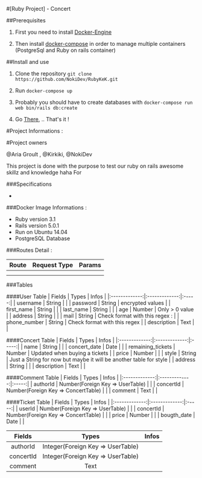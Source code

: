 #[Ruby Project] - Concert 

##Prerequisites

1. First you need to install [Docker-Engine](https://docs.docker.com/engine/installation/)

2. Then install [docker-compose](https://docs.docker.com/compose/install/) in order to manage multiple containers (PostgreSql and Ruby on rails container)

##Install and use

1. Clone the repository
`git clone https://github.com/NokiDev/RubyKeK.git`

2. Run `docker-compose up`

3. Probably you should have to create databases with `docker-compose run web bin/rails db:create`

4. Go [There](http://localhost:3000/), .. That's it ! 

#Project Informations : 

#Project owners

@Aria Groult , @Kirkiki, @NokiDev

This project is done with the purpose to test our ruby on rails awesome skillz and knowledge haha
For

###Specifications

* 

###Docker Image Informations : 
 * Ruby version 3.1
 * Rails version 5.0.1
 * Run on Ubuntu 14.04
 * PostgreSQL Database 
 
###Routes Detail : 

| Route              |   Request Type          |   Params      |
|:-------------:|:-----------:|:-------:|
|               |             |         |
|               |             |         |
###Tables

####User Table
| Fields        | Types         | Infos  |
|:-------------:|:-------------:|:-----:|
| username      | String        |       |
| password      | String        |  encrypted values     |
| first_name      | String        |       |
| last_name      | String        |       |
| age      | Number        |   Only > 0 value    |
| address      | String        |       |
| mail      | String        |  Check format with this regex :    |
| phone_number      | String        |  Check format with this regex     |
| description | Text      |       |

####Concert Table
| Fields        | Types         | Infos  |
|:-------------:|:-------------:|:-----:|
| name      | String        |       |
| concert_date      | Date        |       |
| remaining_tickets      | Number        |  Updated when buying a tickets     |
| price      | Number        |       |
| style      | String        |  Just a String for now but maybe it will be another table for style    |
| address      | String        |       |
| description | Text            |       |

####Comment Table
| Fields        | Types         | Infos  |
|:-------------:|:-------------:|:-----:|
| authorId      | Number(Foreign Key => UserTable)        |       |
| concertId      | Number(Foreign Key => ConcertTable)        |       |
| comment      | Text        |       |

####Ticket Table
| Fields        | Types         | Infos  |
|:-------------:|:-------------:|:-----:|
| userId      | Number(Foreign Key => UserTable)        |       |
| concertId      | Number(Foreign Key => ConcertTable)        |       |
| price      | Number        |       |
| bougth_date | Date | |

| Fields        | Types         | Infos  |
|:-------------:|:-------------:|:-----:|
| authorId      | Integer(Foreign Key => UserTable)        |       |
| concertId      | Integer(Foreign Key => UserTable)        |       |
| comment      | Text        |       |